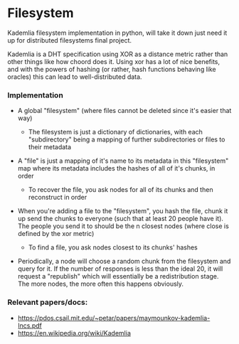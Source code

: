 # Filesystem

Kademlia filesystem implementation in python, will take it down
just need it up for distributed filesystems final project.

Kademlia is a DHT specification using XOR as a distance metric rather than
other things like how choord does it. Using xor has a lot of nice benefits,
and with the powers of hashing (or rather, hash functions behaving like oracles)
this can lead to well-distributed data.

### Implementation
- A global "filesystem" (where files cannot be deleted since it's easier that way)
    -  The filesystem is just a dictionary of dictionaries, with each "subdirectory"
       being a mapping of further subdirectories or files to their metadata
- A "file" is just a mapping of it's name to its metadata in this "filesystem" map
  where its metadata includes the hashes of all of it's chunks, in order
    - To recover the file, you ask nodes for all of its chunks and then reconstruct
      in order
- When you're adding a file to the "filesystem", you hash the file, chunk it up
  send the chunks to everyone (such that at least 20 people have it). The people
  you send it to should be the n closest nodes (where close is defined by the xor metric)
    - To find a file, you ask nodes closest to its chunks' hashes

- Periodically, a node will choose a random chunk from the filesystem and 
    query for it. If the number of responses is less than the ideal 20, it will
    request a "republish" which will essentially be a redistribution stage. The
    more nodes, the more often this happens obviously.

### Relevant papers/docs:
- https://pdos.csail.mit.edu/~petar/papers/maymounkov-kademlia-lncs.pdf
- https://en.wikipedia.org/wiki/Kademlia
